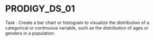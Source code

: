 # PRODIGY_DS_01
Task : Create a bar chart or histogram to visualize the distribution of a categorical or continuous variable, such as the distribution of ages or genders in a population.
